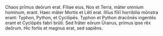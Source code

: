 Chaos prīmus deōrum erat. Fīliae eius, Nox et Terra, māter omnium hominum, erant. Haec māter Mortis et Lētī erat. Illīus fīliī horribilia mōnstra erant: Typhon, Python, et Cyclōpēs. Typhon et Python dracōnēs ingentēs erant et Cyclōpēs fabrī brūtī. Sed frāter eōrum Ūranus, prīmus ipse rēx deōrum. Hic fortis et magnus erat, sed sapiēns.
